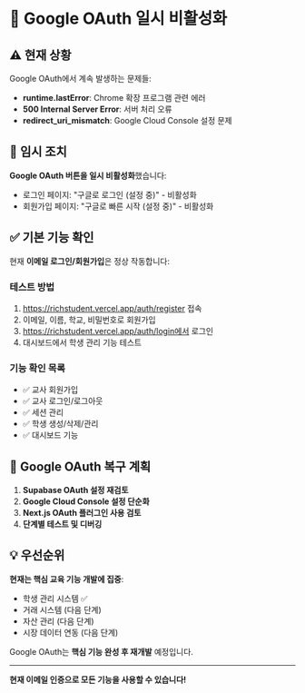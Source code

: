 # 🚫 Google OAuth 일시 비활성화

## ⚠️ 현재 상황

Google OAuth에서 계속 발생하는 문제들:
- **runtime.lastError**: Chrome 확장 프로그램 관련 에러
- **500 Internal Server Error**: 서버 처리 오류
- **redirect_uri_mismatch**: Google Cloud Console 설정 문제

## 🔧 임시 조치

**Google OAuth 버튼을 일시 비활성화**했습니다:
- 로그인 페이지: "구글로 로그인 (설정 중)" - 비활성화
- 회원가입 페이지: "구글로 빠른 시작 (설정 중)" - 비활성화

## ✅ 기본 기능 확인

현재 **이메일 로그인/회원가입**은 정상 작동합니다:

### 테스트 방법
1. https://richstudent.vercel.app/auth/register 접속
2. 이메일, 이름, 학교, 비밀번호로 회원가입
3. https://richstudent.vercel.app/auth/login에서 로그인
4. 대시보드에서 학생 관리 기능 테스트

### 기능 확인 목록
- ✅ 교사 회원가입
- ✅ 교사 로그인/로그아웃
- ✅ 세션 관리
- ✅ 학생 생성/삭제/관리
- ✅ 대시보드 기능

## 🔄 Google OAuth 복구 계획

1. **Supabase OAuth 설정 재검토**
2. **Google Cloud Console 설정 단순화**
3. **Next.js OAuth 플러그인 사용 검토**
4. **단계별 테스트 및 디버깅**

## 💡 우선순위

**현재는 핵심 교육 기능 개발에 집중**:
- 학생 관리 시스템 ✅
- 거래 시스템 (다음 단계)
- 자산 관리 (다음 단계)
- 시장 데이터 연동 (다음 단계)

Google OAuth는 **핵심 기능 완성 후 재개발** 예정입니다.

---

**현재 이메일 인증으로 모든 기능을 사용할 수 있습니다!**
